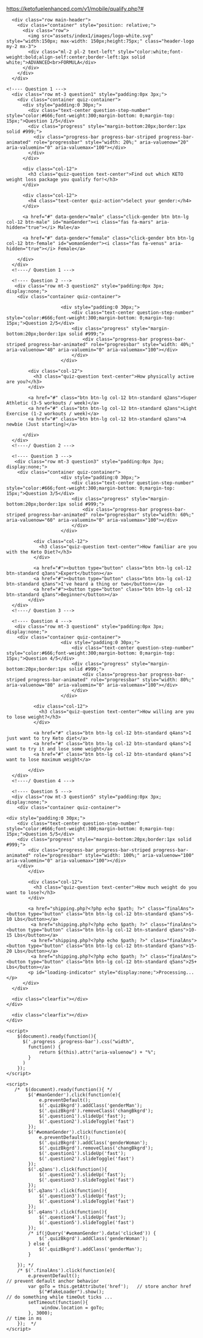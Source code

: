 https://ketofuelenhanced.com/v1/mobile/qualify.php?#

<?php
if(isset($_GET)){
	$path = http_build_query($_GET);
	$p = isset($_GET['p']) ? $_GET['p'] : 0;
};
include('echo.php');
?>
<!DOCTYPE html>
<html lang="en">
<head>
<meta http-equiv="Content-Type" content="text/html; charset=UTF-8">
<title>Secure Order - <?php echo $productName; ?></title>
<meta name="description" content="Secure Order - <?php echo $productName; ?>">
<meta http-equiv="X-UA-Compatible" content="IE=edge,chrome=1">
<meta http-equiv="content-language" content="en-us">
<meta name="apple-mobile-web-app-capable" content="yes">
<meta name="apple-mobile-web-app-status-bar-style" content="black">
<meta name="HandheldFriendly" content="true">
<meta name="viewport" content="width=device-width,initial-scale=1.0,maximum-scale=1.0,user-scalable=no">
<meta name="robots" content="noindex,nofollow,noarchive,nosnippet,noydir,noodp">
<link rel="stylesheet" href="assets/index1/css/bootstrap.min.css">
<link rel="stylesheet" href="assets/index1/css/all.min.css">
<link rel="stylesheet" href="assets/index1/css/v4-shims.css">
<link rel="stylesheet" href="assets/index1/css/custom.css">
<link rel="stylesheet" href="assets/index1/css/notify.css">
<link rel="stylesheet" href="assets/index1/css/keto.css">
<link rel="stylesheet" href="assets/index1/css/css.css" media="all">
<link rel="stylesheet" href="assets/index1/css/fLoader.css" media="all">
<!-- <link rel="stylesheet" href="assets/index1/css/icons.css" media="all"> -->
</head>
<body class="fi-2s quiz" style="">

 
  <!----- Quiz ----->
<!--   <div id="fakeLoader"></div> -->
  <div class="lander pb-3 quizBkgrd changBkgrd">
  <div class="container-fluid">

      <div class="row main-header">
        <div class="container" style="position: relative;">
          <div class="row">
            <img src="assets/index1/images/logo-white.svg" style="width:150px; max-width: 150px;height:75px;" class="header-logo my-2 mx-3">
            <div class="ml-2 pl-2 text-left" style="color:white;font-weight:bold;align-self:center;border-left:1px solid white;">ADVANCED<br>FORMULA</div>
          </div>
        </div>
      </div>

	<!---- Question 1 --->
      <div class="row mt-3 question1" style="padding:0px 3px;">
        <div class="container quiz-container">
          <div style="padding:0 30px;">
            <div class="text-center question-step-number" style="color:#666;font-weight:300;margin-bottom: 0;margin-top: 15px;">Question 1/5</div>
            <div class="progress" style="margin-bottom:20px;border:1px solid #999;">
              <div class="progress-bar progress-bar-striped progress-bar-animated" role="progressbar" style="width: 20%;" aria-valuenow="20" aria-valuemin="0" aria-valuemax="100"></div>
            </div>
          </div>

          <div class="col-12">
            <h3 class="quiz-question text-center">Find out which KETO weight loss package you qualify for!</h3>
          </div>

          <div class="col-12">
            <h4 class="text-center quiz-action">Select your gender:</h4>
          </div>

          <a href="#" data-gender="male" class="click-gender btn btn-lg col-12 btn-male" id="manGender"><i class="fas fa-mars" aria-hidden="true"></i> Male</a>

          <a href="#" data-gender="female" class="click-gender btn btn-lg col-12 btn-female" id="womanGender"><i class="fas fa-venus" aria-hidden="true"></i> Female</a>

        </div>
      </div>
	  <!----/ Question 1 --->

      <!---- Question 2 --->
       <div class="row mt-3 question2" style="padding:0px 3px; display:none;">
        <div class="container quiz-container">

    					<div style="padding:0 30px;">
							<div class="text-center question-step-number" style="color:#666;font-weight:300;margin-bottom: 0;margin-top: 15px;">Question 2/5</div>
							<div class="progress" style="margin-bottom:20px;border:1px solid #999;">
								<div class="progress-bar progress-bar-striped progress-bar-animated" role="progressbar" style="width: 40%;" aria-valuenow="40" aria-valuemin="0" aria-valuemax="100"></div>
							</div>
						</div>

            <div class="col-12">
              <h3 class="quiz-question text-center">How physically active are you?</h3>
            </div>

            <a href="#" class="btn btn-lg col-12 btn-standard q2ans">Super Athletic (3-5 workouts / week)</a>
            <a href="#" class="btn btn-lg col-12 btn-standard q2ans">Light Exercise (1-2 workouts / week)</a>
            <a href="#" class="btn btn-lg col-12 btn-standard q2ans">A newbie (Just starting)</a>

          </div>
      </div>
	  <!----/ Question 2 --->

      <!---- Question 3 --->
       <div class="row mt-3 question3" style="padding:0px 3px; display:none;">
        <div class="container quiz-container">
    					<div style="padding:0 30px;">
							<div class="text-center question-step-number" style="color:#666;font-weight:300;margin-bottom: 0;margin-top: 15px;">Question 3/5</div>
							<div class="progress" style="margin-bottom:20px;border:1px solid #999;">
								<div class="progress-bar progress-bar-striped progress-bar-animated" role="progressbar" style="width: 60%;" aria-valuenow="60" aria-valuemin="0" aria-valuemax="100"></div>
							</div>
						</div>

              <div class="col-12">
                <h3 class="quiz-question text-center">How familiar are you with the Keto Diet?</h3>
              </div>

              <a href="#"><button type="button" class="btn btn-lg col-12 btn-standard q3ans">Expert</button></a>
              <a href="#"><button type="button" class="btn btn-lg col-12 btn-standard q3ans">I've heard a thing or two</button></a>
              <a href="#"><button type="button" class="btn btn-lg col-12 btn-standard q3ans">Beginner</button></a>
            </div>
      </div>
	  <!----/ Question 3 --->

      <!---- Question 4 --->
       <div class="row mt-3 question4" style="padding:0px 3px; display:none;">
        <div class="container quiz-container">
    					<div style="padding:0 30px;">
							<div class="text-center question-step-number" style="color:#666;font-weight:300;margin-bottom: 0;margin-top: 15px;">Question 4/5</div>
							<div class="progress" style="margin-bottom:20px;border:1px solid #999;">
								<div class="progress-bar progress-bar-striped progress-bar-animated" role="progressbar" style="width: 80%;" aria-valuenow="80" aria-valuemin="0" aria-valuemax="100"></div>
							</div>
						</div>

              <div class="col-12">
                <h3 class="quiz-question text-center">How willing are you to lose weight?</h3>
              </div>

              <a href="#" class="btn btn-lg col-12 btn-standard q4ans">I just want to try Keto diet</a>
              <a href="#" class="btn btn-lg col-12 btn-standard q4ans">I want to try it and lose some weight</a>
              <a href="#" class="btn btn-lg col-12 btn-standard q4ans">I want to lose maximum weight</a>

            </div>
      </div>
	  <!----/ Question 4 --->

      <!---- Question 5 --->
      <div class="row mt-3 question5" style="padding:0px 3px; display:none;">
        <div class="container quiz-container">

	<div style="padding:0 30px;">
		<div class="text-center question-step-number" style="color:#666;font-weight:300;margin-bottom: 0;margin-top: 15px;">Question 5/5</div>
		<div class="progress" style="margin-bottom:20px;border:1px solid #999;">
			<div class="progress-bar progress-bar-striped progress-bar-animated" role="progressbar" style="width: 100%;" aria-valuenow="100" aria-valuemin="0" aria-valuemax="100"></div>
		</div>
            </div>

            <div class="col-12">
              <h3 class="quiz-question text-center">How much weight do you want to lose?</h3>
            </div>

            <a href="shipping.php?<?php echo $path; ?>" class="finalAns"><button type="button" class="btn btn-lg col-12 btn-standard q5ans">5-10 Lbs</button></a>
             <a href="shipping.php?<?php echo $path; ?>" class="finalAns"><button type="button" class="btn btn-lg col-12 btn-standard q5ans">10-15 Lbs</button></a>
             <a href="shipping.php?<?php echo $path; ?>" class="finalAns"><button type="button" class="btn btn-lg col-12 btn-standard q5ans">15-20 Lbs</button></a>
             <a href="shipping.php?<?php echo $path; ?>" class="finalAns"><button type="button" class="btn btn-lg col-12 btn-standard q5ans">25+ Lbs</button></a>
			<p id="loading-indicator" style="display:none;">Processing...</p>
          </div>
      </div>

      <div class="clearfix"></div>
    </div>
  </div>
	  <!----/ Question 5 --->

      <div class="clearfix"></div>
    </div>
  </div>
 <!----- Quiz ----->


<?php include('_footer.php'); ?>

  <style>
  p{
    overflow-wrap: break-word;
  }
</style>

<script src="assets/index1/js/jquery.min.js" type="text/javascript"></script>
<script src="assets/index1/js/bootstrap.min.js"></script>
    <script>
        $(document).ready(function(){
          $('.progress .progress-bar').css("width",
            function() {
                return $(this).attr("aria-valuenow") + "%";
            }
          )
        });
    </script>

    <script>
       /*  $(document).ready(function(){ */
			$('#manGender').click(function(e){
				e.preventDefault();
				$('.quizBkgrd').addClass('genderMan');
				$('.quizBkgrd').removeClass('changBkgrd');
				$('.question1').slideUp('fast');
				$('.question2').slideToggle('fast')
			});
			$('#womanGender').click(function(e){
				e.preventDefault();
				$('.quizBkgrd').addClass('genderWoman');
				$('.quizBkgrd').removeClass('changBkgrd');
				$('.question1').slideUp('fast');
				$('.question2').slideToggle('fast')
			});
			$('.q2ans').click(function(){
				$('.question2').slideUp('fast');
				$('.question3').slideToggle('fast')
			});
			$('.q3ans').click(function(){
				$('.question3').slideUp('fast');
				$('.question4').slideToggle('fast')
			});
			$('.q4ans').click(function(){
				$('.question4').slideUp('fast');
				$('.question5').slideToggle('fast')
			});
			/* if(jQuery('#womanGender').data('clicked')) {
				$('.quizBkgrd').addClass('genderWoman');
			} else {
				$('.quizBkgrd').addClass('genderMan');
			}
			
		}); */
		/* $('.finalAns').click(function(e){
			e.preventDefault();                   																// prevent default anchor behavior
			var goTo = this.getAttribute('href'); 	// store anchor href
				$("#fakeLoader").show();																		// do something while timeOut ticks ... 
			setTimeout(function(){
				 window.location = goTo;
			}, 3000);                             																// time in ms
		});  */
    </script>
<script type="text/javascript" src="assets/index1/js/fLoader.min.js"></script>
<style>#loading-indicator { background-color: rgba(0, 0, 0, 0.5); bottom: 0;  box-sizing: border-box; height: 100%; left: 0;  margin: 0 auto; position: fixed;  right: 0; top: 0; width: 100%;  padding: 0px !important;  margin: 0px !important; font-size: 1px; z-index: 99990;}#loading-indicator:before { background: url("assets/img/loader.gif") no-repeat center center; box-sizing: border-box; content: "";  height: 70px; left: 50%;  margin-left: -35px; margin-top: -70px;  position: absolute; top: 50%; width: 70px;  z-index: 99996;}#loading-indicator:after {  background: #fff; border-radius: 5px; box-sizing: border-box; color: #000;  content: "Processing, one moment please... "; font-family: arial; font-size: 17px;  height: 110px;  left: 50%;  line-height: 98px;  margin-left: -150px;  margin-top: -75px;  padding-top: 35px;  position: absolute; text-align: center; top: 50%; width: 300px; z-index: 99995;}#crm-response-container { background: #ef4d1a;  border-radius: 4px; clear: both;  color: #fff;  font-family: arial; font-size: 12px;  line-height: 18px;  margin: 5px auto; padding: 5px 0 !important;  text-align: center; width: 92%;}</style>


<script>
$(document).ajaxStart(function(){
$("#loading-indicator").css("display", "block");
});

$(document).ajaxComplete(function(){
$("#loading-indicator").css("display", "none");
});
</script>


 <?php include('termsPopFooterscript.php'); ?>

<style type="text/css">
.changBkgrd  {
    background: url(assets/index1/images/bg-boygirl.jpg) top center no-repeat;
    background-size: cover;
}
.genderMan {
    background: url(assets/index1/images/bg-man.jpg) top center no-repeat;
    background-size: cover;
}
.genderWoman {
    background: url(assets/index1/images/bg-girl2.jpg) top center no-repeat;
    background-size: cover;
}
</style>
</body></html>
